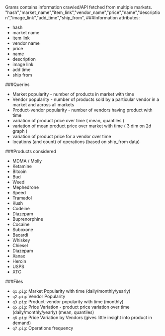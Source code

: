 Grams contains information crawled/API fetched from multiple markets. 
"hash","market_name","item_link","vendor_name","price","name","description","image_link","add_time","ship_from",
###Information attributes:
* hash
* market name
* item link
* vendor name
* price
* name
* description
* image link
* add time
* ship from

###Queries
* Market popularity - number of products in market with time
* Vendor popularity - number of products sold by a particular vendor in a market and across all markets
* Product-vendor popularity - number of vendors having product with time
* variation of product price over time ( mean, quantiles )
* variation of mean product price over market with time ( 3 dim on 2d graph )
* variation of product price for a vendor over time
* locations (and count) of operations (based on ship_from data)

###Products considered
* MDMA / Molly
* Ketamine
* Bitcoin
* Bud
* Weed
* Mephedrone
* Speed
* Tramadol
* Kush
* Codeine
* Diazepam
* Buprenorphine
* Cocaine
* Suboxone
* Bacardi
* Whiskey
* Chiesel
* Diazepam
* Xanax
* Heroin
* USPS
* XTC

###Files
* `q1.pig`: Market Popularity with time (daily/monthly/yearly)
* `q2.pig`: Vendor Popularity
* `q3.pig`: Product-vendor popularity with time (monthly)
* `q5.pig`: Price Variation - product price variation over time (daily/monthly/yearly) (mean, quantiles)
* `q6.pig`: Price Variation by Vendors (gives little insight into product in demand)
* `q7.pig`: Operations frequency
